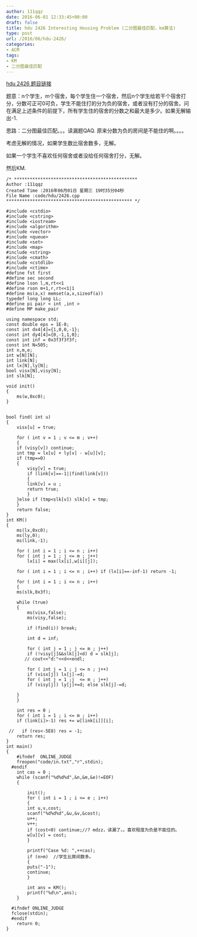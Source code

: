 ```yaml
---
author: 111qqz
date: 2016-06-01 12:33:45+00:00
draft: false
title: hdu 2426 Interesting Housing Problem (二分图最佳匹配，km算法)
type: post
url: /2016/06/hdu-2426/
categories:
- ACM
tags:
- KM
- 二分图最佳匹配
---
```


[hdu 2426 题目链接](http://acm.hdu.edu.cn/showproblem.php?pid=2426)

题意：n个学生，m个宿舍，每个学生住一个宿舍，然后n个学生给若干个宿舍打分，分数可正可0可负，学生不能住打的分为负的宿舍，或者没有打分的宿舍。问在满足上述条件的前提下，所有学生住的宿舍的分数之和最大是多少。如果无解输出-1.



思路：二分图最佳匹配。。。读漏题QAQ. 原来分数为负的房间是不能住的啊。。。。

考虑无解的情况，如果学生数比宿舍数多，无解。

如果一个学生不喜欢任何宿舍或者没给任何宿舍打分，无解。

然后KM.


 

    
    /* ***********************************************
    Author :111qqz
    Created Time :2016年06月01日 星期三 19时35分04秒
    File Name :code/hdu/2426.cpp
    ************************************************ */
    
    #include <cstdio>
    #include <cstring>
    #include <iostream>
    #include <algorithm>
    #include <vector>
    #include <queue>
    #include <set>
    #include <map>
    #include <string>
    #include <cmath>
    #include <cstdlib>
    #include <ctime>
    #define fst first
    #define sec second
    #define lson l,m,rt<<1
    #define rson m+1,r,rt<<1|1
    #define ms(a,x) memset(a,x,sizeof(a))
    typedef long long LL;
    #define pi pair < int ,int >
    #define MP make_pair
    
    using namespace std;
    const double eps = 1E-8;
    const int dx4[4]={1,0,0,-1};
    const int dy4[4]={0,-1,1,0};
    const int inf = 0x3f3f3f3f;
    const int N=505;
    int n,m,e;
    int w[N][N];
    int link[N];
    int lx[N],ly[N];
    bool visx[N],visy[N];
    int slk[N];
    
    void init()
    {
        ms(w,0xc0);
    }
    
    
    bool find( int u)
    {
        visx[u] = true;
    
        for ( int v = 1 ; v <= m ; v++)
        {
    	if (visy[v]) continue;
    	int tmp = lx[u] + ly[v] - w[u][v];
    	if (tmp==0)
    	{
    	    visy[v] = true;
    	    if (link[v]==-1||find(link[v]))
    	    {
    		link[v] = u ;
    		return true;
    	    }
    	}else if (tmp<slk[v]) slk[v] = tmp;
        }
        return false;
    }
    int KM()
    {
        ms(lx,0xc0);
        ms(ly,0);
        ms(link,-1);
    
        for ( int i = 1 ; i <= n ; i++)
    	for ( int j = 1 ; j <= m ; j++)
    	    lx[i] = max(lx[i],w[i][j]);
    
        for ( int i = 1 ; i <= n ; i++) if (lx[i]==-inf-1) return -1; 
    
        for ( int i = 1 ; i <= n ; i++)
        {
    	ms(slk,0x3f);
    
    	while (true)
    	{
    	    ms(visx,false);
    	    ms(visy,false);
    
    	    if (find(i)) break;
    
    	    int d = inf;
    
    	    for ( int j = 1 ; j <= m ; j++)
    		if (!visy[j]&&slk[j]<d) d = slk[j];
    	   // cout<<"d:"<<d<<endl;
    
    	    for ( int j = 1 ; j <= n ; j++)
    		if (visx[j]) lx[j]-=d;
    	    for ( int j = 1 ;j  <= m ; j++)
    		if (visy[j]) ly[j]+=d; else slk[j]-=d;
    
    	}
        }
    
        int res = 0 ;
        for ( int i = 1 ; i <= m ; i++)
    	if (link[i]>-1) res += w[link[i]][i];
        
     //   if (res<-5E8) res = -1;
        return res;
    }
    int main()
    {
    	#ifndef  ONLINE_JUDGE 
    	freopen("code/in.txt","r",stdin);
      #endif
    	int cas = 0 ;
    	while (scanf("%d%d%d",&n,&m,&e)!=EOF)
    	{
    
    	    init();
    	    for ( int i = 1 ; i <= e ; i++)
    	    {
    		int u,v,cost;
    		scanf("%d%d%d",&u,&v,&cost);
    		u++;
    		v++;
    		if (cost<0) continue;//? mdzz，读漏了。。喜欢程度为负是不能住的。
    		w[u][v] = cost;
    	    }
    	    
    	    printf("Case %d: ",++cas);
    	    if (n>m)  //学生比房间数多。
    	    {
    		puts("-1");
    		continue;
    	    }
    
    	    int ans = KM();
    	    printf("%d\n",ans);
    	}
    
      #ifndef ONLINE_JUDGE  
      fclose(stdin);
      #endif
        return 0;
    }
    




